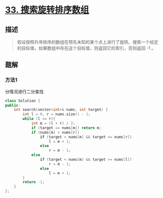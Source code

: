 # [33. 搜索旋转排序数组](https://leetcode-cn.com/problems/search-in-rotated-sorted-array/)

## 描述

> 假设按照升序排序的数组在预先未知的某个点上进行了旋转。搜索一个给定的目标值，如果数组中存在这个目标值，则返回它的索引，否则返回 -1 。

## 题解

### 方法1

分情况进行二分查找

```c++
class Solution {
public:
    int search(vector<int>& nums, int target) {
        int l = 0, r = nums.size() - 1;
        while (l <= r){
            int m = (l + r) / 2;
            if (target == nums[m]) return m;
            if (nums[m] < nums[r])
                if (target > nums[m] && target <= nums[r]) 
                    l = m + 1;
                else
                    r = m - 1;
            else
                if (target < nums[m] && target >= nums[l])
                    r = m - 1;
                else
                    l = m + 1;
        }
        return -1;
    }
};
```